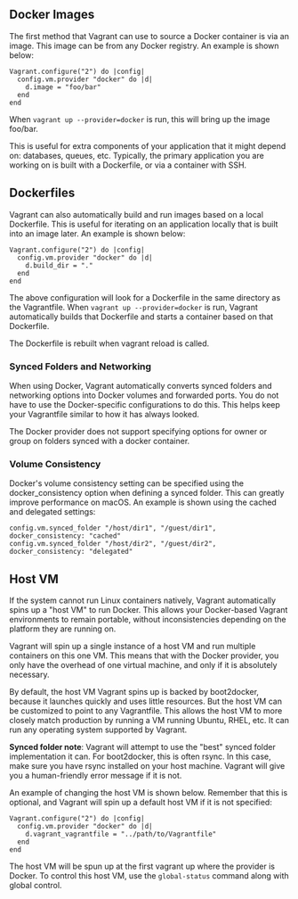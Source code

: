 ## Docker Images
The first method that Vagrant can use to source a Docker container is via an image. This image can be from any Docker registry. An example is shown below:

```
Vagrant.configure("2") do |config|
  config.vm.provider "docker" do |d|
    d.image = "foo/bar"
  end
end
```

When `vagrant up --provider=docker` is run, this will bring up the image foo/bar.

This is useful for extra components of your application that it might depend on: databases, queues, etc. Typically, the primary application you are working on is built with a Dockerfile, or via a container with SSH.

## Dockerfiles
Vagrant can also automatically build and run images based on a local Dockerfile. This is useful for iterating on an application locally that is built into an image later. An example is shown below:

```
Vagrant.configure("2") do |config|
  config.vm.provider "docker" do |d|
    d.build_dir = "."
  end
end
```

The above configuration will look for a Dockerfile in the same directory as the Vagrantfile. When `vagrant up --provider=docker` is run, Vagrant automatically builds that Dockerfile and starts a container based on that Dockerfile.

The Dockerfile is rebuilt when vagrant reload is called.

### Synced Folders and Networking
When using Docker, Vagrant automatically converts synced folders and networking options into Docker volumes and forwarded ports. You do not have to use the Docker-specific configurations to do this. This helps keep your Vagrantfile similar to how it has always looked.

The Docker provider does not support specifying options for owner or group on folders synced with a docker container.

### Volume Consistency
Docker's volume consistency setting can be specified using the docker_consistency option when defining a synced folder. This can greatly improve performance on macOS. An example is shown using the cached and delegated settings:
```
config.vm.synced_folder "/host/dir1", "/guest/dir1", docker_consistency: "cached"
config.vm.synced_folder "/host/dir2", "/guest/dir2", docker_consistency: "delegated"
```

## Host VM
If the system cannot run Linux containers natively, Vagrant automatically spins up a "host VM" to run Docker. This allows your Docker-based Vagrant environments to remain portable, without inconsistencies depending on the platform they are running on.

Vagrant will spin up a single instance of a host VM and run multiple containers on this one VM. This means that with the Docker provider, you only have the overhead of one virtual machine, and only if it is absolutely necessary.

By default, the host VM Vagrant spins up is backed by boot2docker, because it launches quickly and uses little resources. But the host VM can be customized to point to any Vagrantfile. This allows the host VM to more closely match production by running a VM running Ubuntu, RHEL, etc. It can run any operating system supported by Vagrant.

**Synced folder note**: Vagrant will attempt to use the "best" synced folder implementation it can. For boot2docker, this is often rsync. In this case, make sure you have rsync installed on your host machine. Vagrant will give you a human-friendly error message if it is not.

An example of changing the host VM is shown below. Remember that this is optional, and Vagrant will spin up a default host VM if it is not specified:

```
Vagrant.configure("2") do |config|
  config.vm.provider "docker" do |d|
    d.vagrant_vagrantfile = "../path/to/Vagrantfile"
  end
end
```

The host VM will be spun up at the first vagrant up where the provider is Docker. To control this host VM, use the `global-status` command along with global control.

